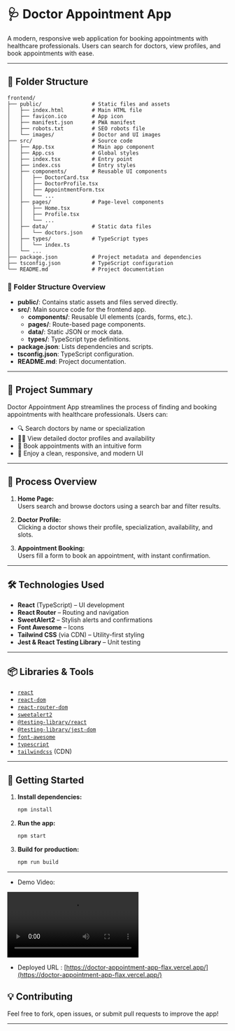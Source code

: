 # 🩺 Doctor Appointment App

A modern, responsive web application for booking appointments with healthcare professionals. Users can search for doctors, view profiles, and book appointments with ease.

---

## 📁 Folder Structure

```
frontend/
├── public/                # Static files and assets
│   ├── index.html         # Main HTML file
│   ├── favicon.ico        # App icon
│   ├── manifest.json      # PWA manifest
│   ├── robots.txt         # SEO robots file
│   └── images/            # Doctor and UI images
├── src/                   # Source code
│   ├── App.tsx            # Main app component
│   ├── App.css            # Global styles
│   ├── index.tsx          # Entry point
│   ├── index.css          # Entry styles
│   ├── components/        # Reusable UI components
│   │   ├── DoctorCard.tsx
│   │   ├── DoctorProfile.tsx
│   │   ├── AppointmentForm.tsx
│   │   └── ...
│   ├── pages/             # Page-level components
│   │   ├── Home.tsx
│   │   ├── Profile.tsx
│   │   └── ...
│   ├── data/              # Static data files
│   │   └── doctors.json
│   ├── types/             # TypeScript types
│   │   └── index.ts
│   └── ...
├── package.json           # Project metadata and dependencies
├── tsconfig.json          # TypeScript configuration
└── README.md              # Project documentation
```

### 📂 Folder Structure Overview

- **public/**: Contains static assets and files served directly.
- **src/**: Main source code for the frontend app.
  - **components/**: Reusable UI elements (cards, forms, etc.).
  - **pages/**: Route-based page components.
  - **data/**: Static JSON or mock data.
  - **types/**: TypeScript type definitions.
- **package.json**: Lists dependencies and scripts.
- **tsconfig.json**: TypeScript configuration.
- **README.md**: Project documentation.

---

## 📝 Project Summary

Doctor Appointment App streamlines the process of finding and booking appointments with healthcare professionals. Users can:

- 🔍 Search doctors by name or specialization
- 👨‍⚕️ View detailed doctor profiles and availability
- 📅 Book appointments with an intuitive form
- 🎨 Enjoy a clean, responsive, and modern UI

---

## 🚦 Process Overview

1. **Home Page:**  
   Users search and browse doctors using a search bar and filter results.

2. **Doctor Profile:**  
   Clicking a doctor shows their profile, specialization, availability, and slots.

3. **Appointment Booking:**  
   Users fill a form to book an appointment, with instant confirmation.

---

## 🛠️ Technologies Used

- **React** (TypeScript) – UI development
- **React Router** – Routing and navigation
- **SweetAlert2** – Stylish alerts and confirmations
- **Font Awesome** – Icons
- **Tailwind CSS** (via CDN) – Utility-first styling
- **Jest & React Testing Library** – Unit testing

---

## 📦 Libraries & Tools

- [`react`](https://react.dev/)
- [`react-dom`](https://react.dev/)
- [`react-router-dom`](https://reactrouter.com/)
- [`sweetalert2`](https://sweetalert2.github.io/)
- [`@testing-library/react`](https://testing-library.com/docs/react-testing-library/intro/)
- [`@testing-library/jest-dom`](https://github.com/testing-library/jest-dom)
- [`font-awesome`](https://fontawesome.com/)
- [`typescript`](https://www.typescriptlang.org/)
- [`tailwindcss`](https://tailwindcss.com/) (CDN)

---

## 🚀 Getting Started

1. **Install dependencies:**
   ```sh
   npm install
   ```
2. **Run the app:**
   ```sh
   npm start
   ```
3. **Build for production:**
   ```sh
   npm run build
   ```

--- 

- Demo Video:

<video controls src="20250802-1620-30.2329729.mp4" title="Title"></video>


- Deployed URL : [https://doctor-appointment-app-flax.vercel.app/](https://doctor-appointment-app-flax.vercel.app/)

## 💡 Contributing

Feel free to fork, open issues, or submit pull requests to improve the app!

---

##